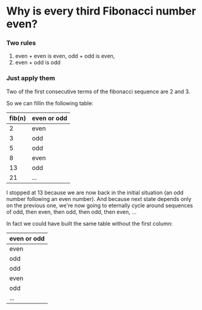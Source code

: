# Why is every third Fibonacci number even?

### Two rules

1. even + even is even, odd + odd is even,
2. even + odd is odd

### Just apply them

Two of the first consecutive terms of the fibonacci sequence are 2 and 3.

So we can fillin the following table:

|fib(n)|even or odd|
|-|-|
|2|even|
|3|odd|
|5|odd|
|8|even|
|13|odd|
|21|...|

I stopped at 13 because we are now back in the initial situation
(an odd number following an even number). And because next state
depends only on the previous one, we're now going to eternally cycle around
sequences of odd, then even, then odd, then odd, then even, ...

In fact we could have built the same table without the first column:

|even or odd|
|-|
|even|
|odd|
|odd|
|even|
|odd|
|...|

